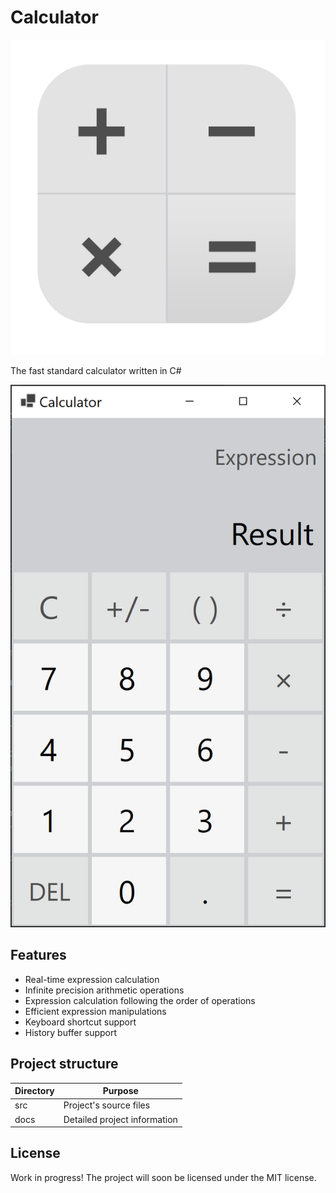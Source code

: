 # Calculator

![](Calculator-logo.png)

The fast standard calculator written in C#

![](Calculator.png)

## Features

* Real-time expression calculation
* Infinite precision arithmetic operations
* Expression calculation following the order of operations
* Efficient expression manipulations
* Keyboard shortcut support
* History buffer support

## Project structure

Directory | Purpose
----------|-----------------------------
src       | Project's source files
docs      | Detailed project information

## License

Work in progress! The project will soon be licensed under the MIT license.
